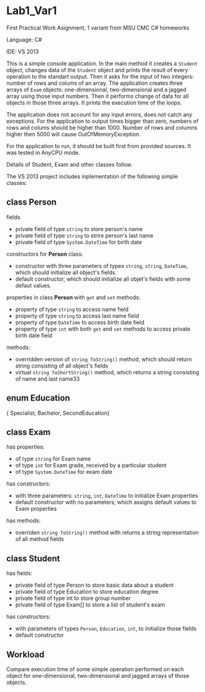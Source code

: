 # Lab1_Var1

First Practical Work Asignment, 1 variant from MSU CMC C# homeworks

Language: C#

IDE: VS 2013

This is a simple console application.
In the main method it creates a `Student` object, changes data of the `Student` object and prints the result of every operation to the standart output.
Then it asks for the input of two integers: number of rows and colums of an array.
The application creates three arrays of `Exam` objects: one-dimensional, two-dimensional and a jagged array using those input numbers.
Then it performs change of data for all objects in those three arrays.
It prints the execution time of the loops.

The application does not account for any input errors, does not catch any exceptions.
For the application to output times bigger than zero, numbers of rows and colums should be higher than 1000.
Number of rows and columns higher then 5000 will cause OutOfMemoryException.

For the application to run, it should be built first from provided sources. It was tested in AnyCPU mode.

Details of Student, Exam and other classes follow.

The VS 2013 project includes inplementation of the following simple classes:

## class **Person**
fields
* private field of type `string` to store person's name
* private field of type `string` to strire person's last name
* private field of type `System.DateTime` for birth date

constructors for **Person** class:
* constructor with three parameters of types `string`, `string`, `DateTime`,
  which should initialize all object's fields.
* default constructor, which should initialize all objet's fields with some defaut values.

properties in class **Person** with `get` and `set` methods:
* property of type `string` to access name field
* property of type `string` to access last name field
* property of type `DateTime` to access birth date field
* property of type `int` with both `get` and `set` methods to access private birth date field

methods:
* overridden version of `string ToString()` method, which should return string consisting of all object's fields
* virtual `string ToShortString()` method, which returns a string consisting of name and last name33

## enum Education
{ Specialist, Bachelor, SecondEducation}

## class Exam

has properties:
* of type `string` for Exam name
* of type `int` for Exam grade, received by a particular student
* of type `System.DateTime` for exam date

has constructors:
* with three parameters: `string`, `int`, `DateTime` to initialize Exam properties
* default constructor with no parameters, which assigns default values to Exam properties

has methods:
* overriden `string ToString()` method with returns a string representation of all method fields

## class Student

has fields:
* private field of type Person to store basic data about a student
* private field of type Education to store education degree
* private field of type int to store group number
* private field of type Exam[] to store a list of student's exam

has constructors:
* with parameters of types `Person`, `Education`, `int`, to initialize those fields
* default constructor

## Workload

Compare execution time of some simple operation performed on each object for one-dimensional, two-dimensional and jagged arrays of those objects.
